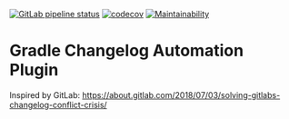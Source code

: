 [![GitLab pipeline status](https://gitlab.com/zkovari/gradle-changelog-automation-plugin/badges/master/pipeline.svg)](https://gitlab.com/zkovari/gradle-changelog-automation-plugin/commits/master)
[![codecov](https://codecov.io/gl/zkovari/gradle-changelog-automation-plugin/branch/master/graph/badge.svg)](https://codecov.io/gl/zkovari/gradle-changelog-automation-plugin)
[![Maintainability](https://api.codeclimate.com/v1/badges/4560682da831d5bdeb6f/maintainability)](https://codeclimate.com/github/zkovari/gradle-changelog-automation-plugin/maintainability)
# Gradle Changelog Automation Plugin

Inspired by GitLab: https://about.gitlab.com/2018/07/03/solving-gitlabs-changelog-conflict-crisis/
